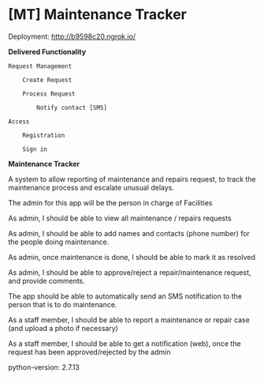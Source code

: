# [MT] Maintenance Tracker

Deployment: http://b9598c20.ngrok.io/

**Delivered Functionality**

	Request Management

		Create Request

		Process Request

			Notify contact [SMS]

	Access

		Registration

		Sign in

**Maintenance Tracker**

A system to allow reporting of maintenance and repairs request, to track the maintenance process and escalate unusual delays.

The admin for this app will be the person in charge of Facilities

As admin, I should be able to view all maintenance / repairs requests

As admin, I should be able to add names and contacts (phone number) for the people doing maintenance.

As admin, once maintenance is done, I should be able to mark it as resolved

As admin, I should be able to approve/reject a repair/maintenance request, and provide comments.

The app should be able to automatically send an SMS notification to the person that is to do maintenance. 

As a staff member, I should be able to report a maintenance or repair case (and upload a photo if necessary)

As a staff member, I should be able to get a notification (web), once the request has been approved/rejected by the admin

python-version: 2.7.13

